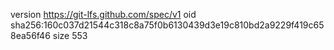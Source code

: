 version https://git-lfs.github.com/spec/v1
oid sha256:160c037d21544c318c8a75f0b6130439d3e19c810bd2a9229f419c658ea56f46
size 553

